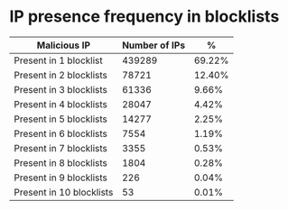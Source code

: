 # IP presence frequency in blocklists
| Malicious IP | Number of IPs | % |
|----|----|----|
| Present in 1 blocklist | 439289 | 69.22% |
| Present in 2 blocklists | 78721 | 12.40% |
| Present in 3 blocklists | 61336 | 9.66% |
| Present in 4 blocklists | 28047 | 4.42% |
| Present in 5 blocklists | 14277 | 2.25% |
| Present in 6 blocklists | 7554 | 1.19% |
| Present in 7 blocklists | 3355 | 0.53% |
| Present in 8 blocklists | 1804 | 0.28% |
| Present in 9 blocklists | 226 | 0.04% |
| Present in 10 blocklists | 53 | 0.01% |
